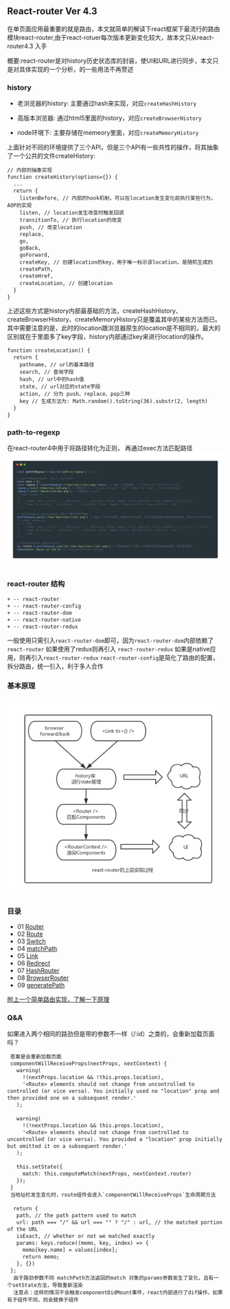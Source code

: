 ## React-router Ver 4.3
在单页面应用最重要的就是路由，本文就简单的解读下react框架下最流行的路由模块react-router,由于react-rotuer每次版本更新变化较大，故本文只从react-router4.3 入手

概要:react-router是对history历史状态库的封装，使UI和URL进行同步，本文只是对具体实现的一个分析，的一些用法不再赘述

### history
- 老浏览器的history: 主要通过hash来实现，对应`createHashHistory`

- 高版本浏览器: 通过html5里面的history，对应`createBrowserHistory`

- node环境下: 主要存储在memeory里面，对应`createMemoryHistory`

上面针对不同的环境提供了三个API，但是三个API有一些共性的操作，将其抽象了一个公共的文件createHistory:
```
// 内部的抽象实现
function createHistory(options={}) {
  ...
  return {
    listenBefore, // 内部的hook机制，可以在location发生变化前执行某些行为，AOP的实现
    listen, // location发生改变时触发回调
    transitionTo, // 执行location的改变
    push, // 改变location
    replace,
    go,
    goBack,
    goForward,
    createKey, // 创建location的key，用于唯一标示该location，是随机生成的
    createPath,
    createHref,
    createLocation, // 创建location
  }
}
```

上述这些方式是history内部最基础的方法，createHashHistory、createBrowserHistory、createMemoryHistory只是覆盖其中的某些方法而已。其中需要注意的是，此时的location跟浏览器原生的location是不相同的，最大的区别就在于里面多了key字段，history内部通过key来进行location的操作。

```
function createLocation() {
  return {
    pathname, // url的基本路径
    search, // 查询字段
    hash, // url中的hash值
    state, // url对应的state字段
    action, // 分为 push、replace、pop三种
    key // 生成方法为: Math.random().toString(36).substr(2, length)
  }
}
```

### path-to-regexp
在react-router4中用于将路径转化为正则， 再通过exec方法匹配路径
![path-to-regexp](./assets/path-to-regexp.png)

### react-router 结构
```
+ -- react-router
+ -- react-router-config 
+ -- react-router-dom
+ -- react-router-native 
+ -- react-router-redux
```
一般使用只需引入`react-router-dom`即可，因为`react-router-dom`内部依赖了`react-router`
如果使用了redux则再引入 `react-router-redux`
如果是native应用，则再引入`react-router-redux`
`react-router-config`是简化了路由的配置，拆分路由，统一引入，利于多人合作

### 基本原理
![path-to-regexp](./assets/source.png)
### 目录
 - 01 [Router](./chapters/Router.js)
 - 02 [Route](./chapters/Route.js)
 - 03 [Switch](./chapters/Switch.js)
 - 04 [matchPath](./chapters/matchPath.js)
 - 05 [Link](./chapters/Link.js)
 - 06 [Redirect](./chapters/Redirect.js)
 - 07 [HashRouter](./chapters/HashRouter.js)
 - 08 [BrowserRouter](./chapters/BrowserRouter.js)
 - 09 [generatePath](./chapters/generatePath.js)

 [附上一个简单路由实现，了解一下原理](./hashRouter.html)

 ### Q&A
 如果进入两个相同的路劲但是带的参数不一样（/:id）之类的，会重新加载页面吗？
 ```
  答案是会重新加载页面
  componentWillReceiveProps(nextProps, nextContext) {
    warning(
      !(nextProps.location && !this.props.location),
      '<Route> elements should not change from uncontrolled to controlled (or vice versa). You initially used no "location" prop and then provided one on a subsequent render.'
    );

    warning(
      !(!nextProps.location && this.props.location),
      '<Route> elements should not change from controlled to uncontrolled (or vice versa). You provided a "location" prop initially but omitted it on a subsequent render.'
    );

    this.setState({
      match: this.computeMatch(nextProps, nextContext.router)
    });
  }
  当地址栏发生变化时，route组件会进入`componentWillReceiveProps`生命周期方法
 
   return {
    path, // the path pattern used to match
    url: path === "/" && url === "" ? "/" : url, // the matched portion of the URL
    isExact, // whether or not we matched exactly
    params: keys.reduce((memo, key, index) => {
      memo[key.name] = values[index];
      return memo;
    }, {})
  };
   由于路劲参数不同 matchPath方法返回的match 对象的params参数发生了变化，且有一个setState方法，导致重新渲染
   注意点：这样的情况不会触发componentDidMount事件，react内部进行了dif操作，如果有子组件不同，则会替换子组件
 ```


